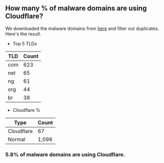 ## How many % of malware domains are using Cloudflare?


We downloaded the malware domains from [here](https://urlhaus.abuse.ch) and filter out duplicates.
Here's the result.


[//]: # (start replacement)


- Top 5 TLDs

| TLD | Count |
| --- | --- |
| com | 623 |
| net | 65 |
| ng | 61 |
| org | 44 |
| br | 38 |


- Cloudflare %

| Type | Count |
| --- | --- |
| Cloudflare | 67 |
| Normal | 1,098 |


### 5.8% of malware domains are using Cloudflare.